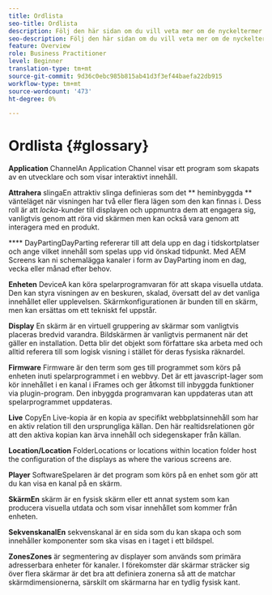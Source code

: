 ```yaml
---
title: Ordlista
seo-title: Ordlista
description: Följ den här sidan om du vill veta mer om de nyckeltermer som är associerade med AEM Screens.
seo-description: Följ den här sidan om du vill veta mer om de nyckeltermer som är associerade med AEM Screens.
feature: Overview
role: Business Practitioner
level: Beginner
translation-type: tm+mt
source-git-commit: 9d36c0ebc985b815ab41d3f3ef44baefa22db915
workflow-type: tm+mt
source-wordcount: '473'
ht-degree: 0%

---
```



# Ordlista {#glossary}

**Application** ChannelAn Application Channel visar ett program som skapats av en utvecklare och som visar interaktivt innehåll.

**Attrahera** slingaEn attraktiv slinga definieras som det  ** heminbyggda  ** vänteläget när visningen har två eller flera lägen som den kan finnas i. Dess roll är att *locka*-kunder till displayen och uppmuntra dem att engagera sig, vanligtvis genom att röra vid skärmen men kan också vara genom att interagera med en produkt.

**** DayPartingDayParting refererar till att dela upp en dag i tidskortplatser och ange vilket innehåll som spelas upp vid önskad tidpunkt. Med AEM Screens kan ni schemalägga kanaler i form av DayParting inom en dag, vecka eller månad efter behov.

**Enheten** DeviceA kan köra spelarprogramvaran för att skapa visuella utdata. Den kan styra visningen av en beskuren, skalad, översatt del av det vanliga innehållet eller upplevelsen. Skärmkonfigurationen är bunden till en skärm, men kan ersättas om ett tekniskt fel uppstår.

**Display** En skärm är en virtuell gruppering av skärmar som vanligtvis placeras bredvid varandra. Bildskärmen är vanligtvis permanent när det gäller en installation. Detta blir det objekt som författare ska arbeta med och alltid referera till som logisk visning i stället för deras fysiska räknardel.

**Firmware** Firmware är den term som ges till programmet som körs på enheten inuti spelarprogrammet i en webbvy. Det är ett javascript-lager som kör innehållet i en kanal i iFrames och ger åtkomst till inbyggda funktioner via plugin-program. Den inbyggda programvaran kan uppdateras utan att spelarprogrammet uppdateras.

**Live** CopyEn Live-kopia är en kopia av specifikt webbplatsinnehåll som har en aktiv relation till den ursprungliga källan. Den här realtidsrelationen gör att den aktiva kopian kan ärva innehåll och sidegenskaper från källan.

**Location/Location** FolderLocations or locations within location folder host the configuration of the displays as where the various screens are.

**Player** SoftwareSpelaren är det program som körs på en enhet som gör att du kan visa en kanal på en skärm.

**SkärmEn** skärm är en fysisk skärm eller ett annat system som kan producera visuella utdata och som visar innehållet som kommer från enheten.

**SekvenskanalEn** sekvenskanal är en sida som du kan skapa och som innehåller komponenter som ska visas en i taget i ett bildspel.

**ZonesZones** är segmentering av displayer som används som primära adresserbara enheter för kanaler. I förekomster där skärmar sträcker sig över flera skärmar är det bra att definiera zonerna så att de matchar skärmdimensionerna, särskilt om skärmarna har en tydlig fysisk kant.
